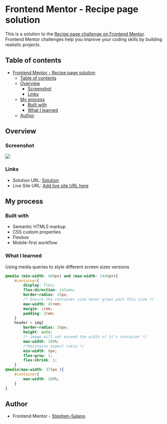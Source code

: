 # Frontend Mentor - Recipe page solution

This is a solution to the [Recipe page challenge on Frontend Mentor](https://www.frontendmentor.io/challenges/recipe-page-KiTsR8QQKm). Frontend Mentor challenges help you improve your coding skills by building realistic projects. 

## Table of contents

- [Frontend Mentor - Recipe page solution](#frontend-mentor---recipe-page-solution)
  - [Table of contents](#table-of-contents)
  - [Overview](#overview)
    - [Screenshot](#screenshot)
    - [Links](#links)
  - [My process](#my-process)
    - [Built with](#built-with)
    - [What I learned](#what-i-learned)
  - [Author](#author)

## Overview

### Screenshot

![](./screenshot.jpg)

### Links

- Solution URL: [Solution](https://github.com/Stephen-Salano/recipe-page-main)
- Live Site URL: [Add live site URL here](https://stephen-salano.github.io/recipe-page-main/)

## My process

### Built with

- Semantic HTML5 markup
- CSS custom properties
- Flexbox
- Mobile-first workflow

### What I learned
Using media queries to style different screen sizes versions

```css
@media (min-width: 400px) and (max-width: 1440px){
    #container{
        display: flex;
        flex-direction: column;
        border-radius: 15px;
        /* Ensure the container size never grows past this size */
        max-width: 45rem;
        margin: 2rem;
        padding: 2rem;
    }
    header > img{
        border-radius: 10px;
        height: auto;
        /* image will not exceed the width of it's container */
        max-width: 100%;
        /*Maintains aspect ratio */
        min-width: 0px;
        flex-grow: 1;
        flex-shrink: 1;
    }
@media(max-width: 375px ){
    #container{
        max-width: 100%;
    }
}
```
## Author

- Frontend Mentor - [Stephen-Salano](https://www.frontendmentor.io/profile/Stephen-Salano)
